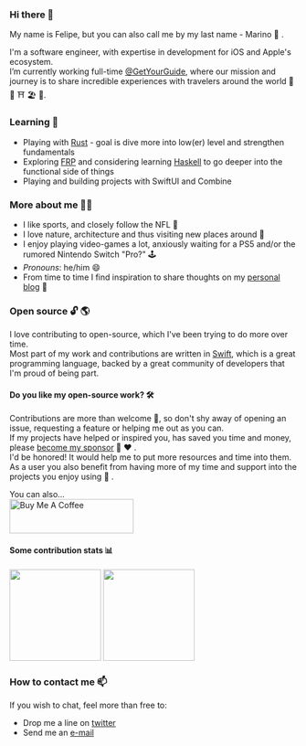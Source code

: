 ### Hi there 👋

My name is Felipe, but you can also call me by my last name - Marino 🤌 .

I'm a software engineer, with expertise in development for iOS and Apple's ecosystem.<br>
I’m currently working full-time [@GetYourGuide](https://github.com/getyourguide), where our mission and journey is to share incredible experiences with travelers around the world 🗼 🎡 ⛩ 🏖 🗻.

### Learning 🌱 
- Playing with [Rust](https://www.rust-lang.org/) - goal is dive more into low(er) level and strengthen fundamentals
- Exploring [FRP](https://en.wikipedia.org/wiki/Functional_reactive_programming#:~:text=Functional%20reactive%20programming%20(FRP)%20is,map%2C%20reduce%2C%20filter) and considering learning [Haskell](https://www.haskell.org/) to go deeper into the functional side of things
- Playing and building projects with SwiftUI and Combine

### More about me 🚶‍♂️
- I like sports, and closely follow the NFL 🏈 
- I love nature, architecture and thus visiting new places around 🌲 
- I enjoy playing video-games a lot, anxiously waiting for a PS5 and/or the rumored Nintendo Switch "Pro?" 🕹
- _Pronouns_: he/him 😄 
- From time to time I find inspiration to share thoughts on my [personal blog](https://marinofelipe.github.io/) 📝 

### Open source 🔓 🌎
I love contributing to open-source, which I've been trying to do more over time.<br>
Most part of my work and contributions are written in [Swift](https://swift.org/), which is a great programming language, backed by a great community of developers that I'm proud of being part.

#### Do you like my open-source work? 🛠
Contributions are more than welcome 🙏, so don't shy away of opening an issue, requesting a feature or helping me out as you can.<br>
If my projects have helped or inspired you, has saved you time and money, please [become my sponsor](https://github.com/sponsors/marinofelipe) 🤝 ♥️ .<br>
I'd be honored! It would help me to put more resources and time into them. As a user you also benefit from having more of my time and support into the projects you enjoy using 🙌 .

You can also... <br>
<a href="https://www.buymeacoffee.com/marinofelipe" target="_blank"><img src="https://cdn.buymeacoffee.com/buttons/v2/default-yellow.png" alt="Buy Me A Coffee" height="60" width="217" style="height: 60px !important;width: 217px !important;" ></a>

#### Some contribution stats 📊
<a href="#"><img height="160px" src="https://github-readme-stats.vercel.app/api?username=marinofelipe&count_private=true&show_icons=true" /></a>
<a href="#"><img height="160px" src="https://github-readme-stats.vercel.app/api/top-langs/?username=marinofelipe&layout=compact" /></a>

### How to contact me 📫 
If you wish to chat, feel more than free to:
- Drop me a line on [twitter](https://twitter.com/_marinofelipe)
- Send me an [e-mail](felipe.marino@gmail.com)
